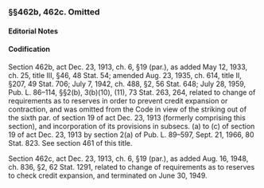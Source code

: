 ### §§462b, 462c. Omitted ###

#### **Editorial Notes** ####

#### Codification ####

Section 462b, act Dec. 23, 1913, ch. 6, §19 (par.), as added May 12, 1933, ch. 25, title III, §46, 48 Stat. 54; amended Aug. 23, 1935, ch. 614, title II, §207, 49 Stat. 706; July 7, 1942, ch. 488, §2, 56 Stat. 648; July 28, 1959, Pub. L. 86–114, §§2(b), 3(b)(10), (11), 73 Stat. 263, 264, related to change of requirements as to reserves in order to prevent credit expansion or contraction, and was omitted from the Code in view of the striking out of the sixth par. of section 19 of act Dec. 23, 1913 (formerly comprising this section), and incorporation of its provisions in subsecs. (a) to (c) of section 19 of act Dec. 23, 1913 by section 2(a) of Pub. L. 89–597, Sept. 21, 1966, 80 Stat. 823. See section 461 of this title.

Section 462c, act Dec. 23, 1913, ch. 6, §19 (par.), as added Aug. 16, 1948, ch. 836, §2, 62 Stat. 1291, related to change of requirements as to reserves to check credit expansion, and terminated on June 30, 1949.